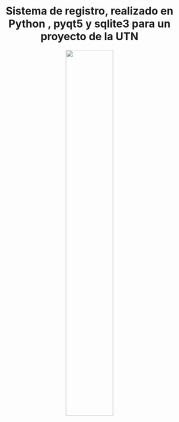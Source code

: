 
<h1 align="center"> Sistema de registro, realizado en Python , pyqt5 y sqlite3 para un proyecto de la UTN </h1>
<p align="center">
  <img width="50%" 
src="https://computerhoy.com/software/editor-codigo-rapsberry-python-lenguaje-inteligencia-artificial-1229872" />
</p>
